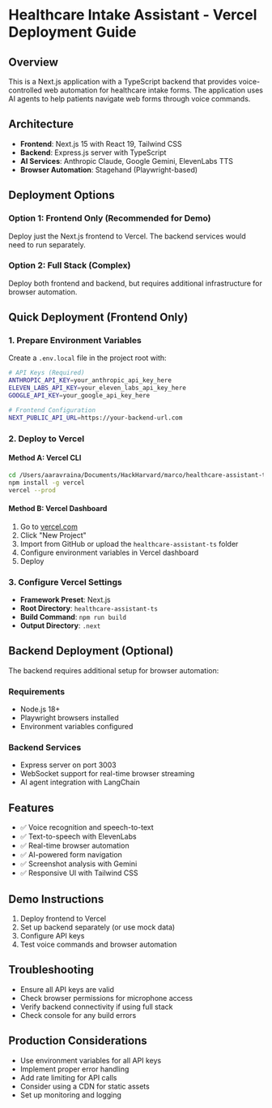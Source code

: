 # Healthcare Intake Assistant - Vercel Deployment Guide

## Overview
This is a Next.js application with a TypeScript backend that provides voice-controlled web automation for healthcare intake forms. The application uses AI agents to help patients navigate web forms through voice commands.

## Architecture
- **Frontend**: Next.js 15 with React 19, Tailwind CSS
- **Backend**: Express.js server with TypeScript
- **AI Services**: Anthropic Claude, Google Gemini, ElevenLabs TTS
- **Browser Automation**: Stagehand (Playwright-based)

## Deployment Options

### Option 1: Frontend Only (Recommended for Demo)
Deploy just the Next.js frontend to Vercel. The backend services would need to run separately.

### Option 2: Full Stack (Complex)
Deploy both frontend and backend, but requires additional infrastructure for browser automation.

## Quick Deployment (Frontend Only)

### 1. Prepare Environment Variables
Create a `.env.local` file in the project root with:

```bash
# API Keys (Required)
ANTHROPIC_API_KEY=your_anthropic_api_key_here
ELEVEN_LABS_API_KEY=your_eleven_labs_api_key_here
GOOGLE_API_KEY=your_google_api_key_here

# Frontend Configuration
NEXT_PUBLIC_API_URL=https://your-backend-url.com
```

### 2. Deploy to Vercel

#### Method A: Vercel CLI
```bash
cd /Users/aaravraina/Documents/HackHarvard/marco/healthcare-assistant-ts
npm install -g vercel
vercel --prod
```

#### Method B: Vercel Dashboard
1. Go to [vercel.com](https://vercel.com)
2. Click "New Project"
3. Import from GitHub or upload the `healthcare-assistant-ts` folder
4. Configure environment variables in Vercel dashboard
5. Deploy

### 3. Configure Vercel Settings
- **Framework Preset**: Next.js
- **Root Directory**: `healthcare-assistant-ts`
- **Build Command**: `npm run build`
- **Output Directory**: `.next`

## Backend Deployment (Optional)

The backend requires additional setup for browser automation:

### Requirements
- Node.js 18+
- Playwright browsers installed
- Environment variables configured

### Backend Services
- Express server on port 3003
- WebSocket support for real-time browser streaming
- AI agent integration with LangChain

## Features
- ✅ Voice recognition and speech-to-text
- ✅ Text-to-speech with ElevenLabs
- ✅ Real-time browser automation
- ✅ AI-powered form navigation
- ✅ Screenshot analysis with Gemini
- ✅ Responsive UI with Tailwind CSS

## Demo Instructions
1. Deploy frontend to Vercel
2. Set up backend separately (or use mock data)
3. Configure API keys
4. Test voice commands and browser automation

## Troubleshooting
- Ensure all API keys are valid
- Check browser permissions for microphone access
- Verify backend connectivity if using full stack
- Check console for any build errors

## Production Considerations
- Use environment variables for all API keys
- Implement proper error handling
- Add rate limiting for API calls
- Consider using a CDN for static assets
- Set up monitoring and logging
